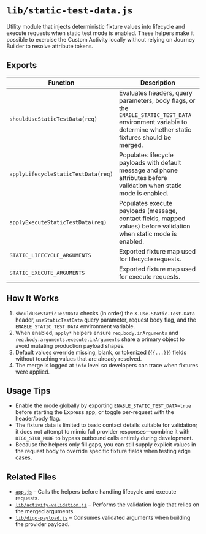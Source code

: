 # `lib/static-test-data.js`

Utility module that injects deterministic fixture values into lifecycle and execute requests when static test mode is enabled. These helpers make it possible to exercise the Custom Activity locally without relying on Journey Builder to resolve attribute tokens.

## Exports

| Function | Description |
| --- | --- |
| `shouldUseStaticTestData(req)` | Evaluates headers, query parameters, body flags, or the `ENABLE_STATIC_TEST_DATA` environment variable to determine whether static fixtures should be merged. |
| `applyLifecycleStaticTestData(req)` | Populates lifecycle payloads with default message and phone attributes before validation when static mode is enabled. |
| `applyExecuteStaticTestData(req)` | Populates execute payloads (message, contact fields, mapped values) before validation when static mode is enabled. |
| `STATIC_LIFECYCLE_ARGUMENTS` | Exported fixture map used for lifecycle requests. |
| `STATIC_EXECUTE_ARGUMENTS` | Exported fixture map used for execute requests. |

## How It Works

1. `shouldUseStaticTestData` checks (in order) the `X-Use-Static-Test-Data` header, `useStaticTestData` query parameter, request body flag, and the `ENABLE_STATIC_TEST_DATA` environment variable.
2. When enabled, `apply*` helpers ensure `req.body.inArguments` and `req.body.arguments.execute.inArguments` share a primary object to avoid mutating production payload shapes.
3. Default values override missing, blank, or tokenized (`{{...}}`) fields without touching values that are already resolved.
4. The merge is logged at `info` level so developers can trace when fixtures were applied.

## Usage Tips

* Enable the mode globally by exporting `ENABLE_STATIC_TEST_DATA=true` before starting the Express app, or toggle per-request with the header/body flag.
* The fixture data is limited to basic contact details suitable for validation; it does not attempt to mimic full provider responses—combine it with `DIGO_STUB_MODE` to bypass outbound calls entirely during development.
* Because the helpers only fill gaps, you can still supply explicit values in the request body to override specific fixture fields when testing edge cases.

## Related Files

* [`app.js`](../app.js.md) – Calls the helpers before handling lifecycle and execute requests.
* [`lib/activity-validation.js`](activity-validation.js.md) – Performs the validation logic that relies on the merged arguments.
* [`lib/digo-payload.js`](digo-payload.js.md) – Consumes validated arguments when building the provider payload.
